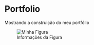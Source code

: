 # Portfolio
Mostrando a construição do meu portfólio

<figure>
  <img src="https://user-images.githubusercontent.com/93230531/282277588-60aaf316-463e-494d-bcd4-5cae5c7d6bf6.png" alt="Minha Figura">
  <figcaption>Informações da Figura</figcaption>
</figure>

